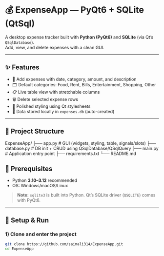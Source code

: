 # 💰 ExpenseApp — PyQt6 + SQLite (QtSql)

A desktop expense tracker built with **Python (PyQt6)** and **SQLite** (via Qt’s `QSqlDatabase`).  
Add, view, and delete expenses with a clean GUI.

---

## ✨ Features
- 📅 Add expenses with date, category, amount, and description
- 🗂 Default categories: Food, Rent, Bills, Entertainment, Shopping, Other
- 📋 Live table view with stretchable columns
- 🗑 Delete selected expense rows
- 🎨 Polished styling using Qt stylesheets
- 💾 Data stored locally in `expenses.db` (auto-created)

---

## 🧱 Project Structure
ExpenseApp/
├── app.py # GUI (widgets, styling, table, signals/slots)
├── database.py # DB init + CRUD using QSqlDatabase/QSqlQuery
├── main.py # Application entry point
├── requirements.txt
└── README.md

## 🧰 Prerequisites
- Python **3.10–3.12** recommended
- OS: Windows/macOS/Linux

> **Note:** `sqlite3` is built into Python. Qt’s SQLite driver (`QSQLITE`) comes with PyQt6.

---

## 🚀 Setup & Run

### 1) Clone and enter the project
```bash
git clone https://github.com/saimali314/ExpenseApp.git
cd ExpenseApp